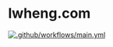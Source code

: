 # lwheng.com

[![.github/workflows/main.yml](https://github.com/lwheng/lwheng.com/actions/workflows/main.yml/badge.svg?branch=main)](https://github.com/lwheng/lwheng.com/actions/workflows/main.yml)


